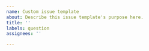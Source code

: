 ```yaml
---
name: Custom issue template
about: Describe this issue template's purpose here.
title: ''
labels: question
assignees: ''

---
```



